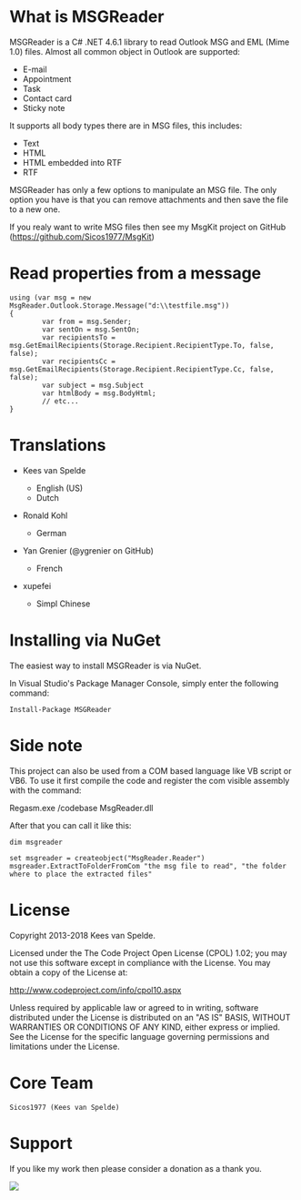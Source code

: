 What is MSGReader
=========

MSGReader is a C# .NET 4.6.1 library to read Outlook MSG and EML (Mime 1.0) files. Almost all common object in Outlook are supported:

- E-mail
- Appointment
- Task
- Contact card
- Sticky note

It supports all body types there are in MSG files, this includes:

- Text
- HTML
- HTML embedded into RTF
- RTF

MSGReader has only a few options to manipulate an MSG file. The only option you have is that you can remove attachments and then save the file to a new one.

If you realy want to write MSG files then see my MsgKit project on GitHub (https://github.com/Sicos1977/MsgKit)

Read properties from a message
============
```
using (var msg = new MsgReader.Outlook.Storage.Message("d:\\testfile.msg"))
{
        var from = msg.Sender;
        var sentOn = msg.SentOn;
        var recipientsTo = msg.GetEmailRecipients(Storage.Recipient.RecipientType.To, false, false);
        var recipientsCc = msg.GetEmailRecipients(Storage.Recipient.RecipientType.Cc, false, false);
        var subject = msg.Subject
        var htmlBody = msg.BodyHtml;
        // etc...
}
```

Translations
============

- Kees van Spelde
    - English (US)
    - Dutch

- Ronald Kohl
    - German

- Yan Grenier (@ygrenier on GitHub)
    - French

- xupefei
    - Simpl Chinese

Installing via NuGet
====================

The easiest way to install MSGReader is via NuGet.

In Visual Studio's Package Manager Console, simply enter the following command:

    Install-Package MSGReader


Side note
=========

This project can also be used from a COM based language like VB script or VB6.
To use it first compile the code and register the com visible assembly with the command:

Regasm.exe /codebase MsgReader.dll

After that you can call it like this:

```
dim msgreader

set msgreader = createobject("MsgReader.Reader")
msgreader.ExtractToFolderFromCom "the msg file to read", "the folder where to place the extracted files"
```

License
=======

Copyright 2013-2018 Kees van Spelde.

Licensed under the The Code Project Open License (CPOL) 1.02; you may not use this software except in compliance with the License. You may obtain a copy of the License at:

http://www.codeproject.com/info/cpol10.aspx

Unless required by applicable law or agreed to in writing, software distributed under the License is distributed on an "AS IS" BASIS, WITHOUT WARRANTIES OR CONDITIONS OF ANY KIND, either express or implied. See the License for the specific language governing permissions and limitations under the License.

Core Team
=========
    Sicos1977 (Kees van Spelde)

Support
=======
If you like my work then please consider a donation as a thank you.

<a href="https://www.paypal.com/cgi-bin/webscr?cmd=_s-xclick&hosted_button_id=NS92EXB2RDPYA" target="_blank"><img src="https://www.paypalobjects.com/en_US/i/btn/btn_donate_LG.gif" /></a>
